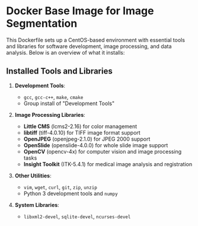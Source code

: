 # Docker Base Image for Image Segmentation

This Dockerfile sets up a CentOS-based environment with essential tools and libraries for software development, image processing, and data analysis. Below is an overview of what it installs:

## Installed Tools and Libraries

1. **Development Tools**:
   - `gcc`, `gcc-c++`, `make`, `cmake`
   - Group install of "Development Tools"

2. **Image Processing Libraries**:
   - **Little CMS** (lcms2-2.16) for color management
   - **libtiff** (tiff-4.0.10) for TIFF image format support
   - **OpenJPEG** (openjpeg-2.1.0) for JPEG 2000 support
   - **OpenSlide** (openslide-4.0.0) for whole slide image support
   - **OpenCV** (opencv-4x) for computer vision and image processing tasks
   - **Insight Toolkit** (ITK-5.4.1) for medical image analysis and registration

3. **Other Utilities**:
   - `vim`, `wget`, `curl`, `git`, `zip`, `unzip`
   - Python 3 development tools and `numpy`

4. **System Libraries**:
   - `libxml2-devel`, `sqlite-devel`, `ncurses-devel`

<br>

